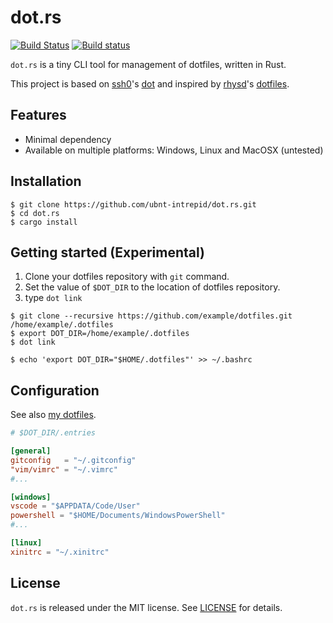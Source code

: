 # dot.rs

[![Build Status](https://travis-ci.org/ubnt-intrepid/dot.rs.svg?branch=master)](https://travis-ci.org/ubnt-intrepid/dot.rs)
[![Build status](https://ci.appveyor.com/api/projects/status/bh02mka0to2e6wsi/branch/master?svg=true)](https://ci.appveyor.com/project/ubnt-intrepid/dot-rs/branch/master)

`dot.rs` is a tiny CLI tool for management of dotfiles, written in Rust.

This project is based on [ssh0](https://github.com/ssh0)'s [dot](https://github.com/ssh0/dot) and
inspired by [rhysd](https://github.com/rhysd)'s [dotfiles](https://github.com/rhysd/dotfiles).

## Features
* Minimal dependency
* Available on multiple platforms: Windows, Linux and MacOSX (untested)

## Installation

```shell-session
$ git clone https://github.com/ubnt-intrepid/dot.rs.git
$ cd dot.rs
$ cargo install
```

## Getting started (Experimental)
1. Clone your dotfiles repository with `git` command.
1. Set the value of `$DOT_DIR` to the location of dotfiles repository.
1. type `dot link`

```shell-session
$ git clone --recursive https://github.com/example/dotfiles.git /home/example/.dotfiles
$ export DOT_DIR=/home/example/.dotfiles
$ dot link
```

```shell-session
$ echo 'export DOT_DIR="$HOME/.dotfiles"' >> ~/.bashrc
```

## Configuration
See also [my dotfiles](https://github.com/ubnt-intrepid/.dotfiles).

```toml
# $DOT_DIR/.entries

[general]
gitconfig   = "~/.gitconfig"
"vim/vimrc" = "~/.vimrc"
#...

[windows]
vscode = "$APPDATA/Code/User"
powershell = "$HOME/Documents/WindowsPowerShell"
#...

[linux]
xinitrc = "~/.xinitrc"
```

## License
`dot.rs` is released under the MIT license. See [LICENSE](LICENSE) for details.
